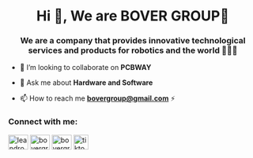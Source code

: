 <h1 align="center">Hi 👋, We are BOVER GROUP🤖</h1>
<h3 align="center">We are a company that provides innovative technological services and products for robotics and the world 🚀💡✨</h3>

- 👯 I’m looking to collaborate on **PCBWAY**

- 💬 Ask me about **Hardware and Software**

- 📫 How to reach me **bovergroup@gmail.com** ⚡

<h3 align="left">Connect with me:</h3>
<p align="left">
<a href="https://www.linkedin.com/in/leandro-benitez-995299211/?originalSubdomain=ar" target="blank"><img align="center" src="https://raw.githubusercontent.com/rahuldkjain/github-profile-readme-generator/master/src/images/icons/Social/linked-in-alt.svg" alt="leandro benitez" height="30" width="40" /></a>
<a href="https://instagram.com/bovergroup" target="blank"><img align="center" src="https://raw.githubusercontent.com/rahuldkjain/github-profile-readme-generator/master/src/images/icons/Social/instagram.svg" alt="bovergroup" height="30" width="40" /></a>
<a href="https://www.youtube.com/c/bovergroup" target="blank"><img align="center" src="https://raw.githubusercontent.com/rahuldkjain/github-profile-readme-generator/master/src/images/icons/Social/youtube.svg" alt="bovergroup" height="30" width="40" /></a>
<a href="https://www.tiktok.com/@bovergroup" target="blank"><img align="center" src="https://seeklogo.com/images/T/tiktok-app-icon-logo-0F5AD7AE01-seeklogo.com.png" alt="tiktok" height="30" width="30" /></a>
</p>
